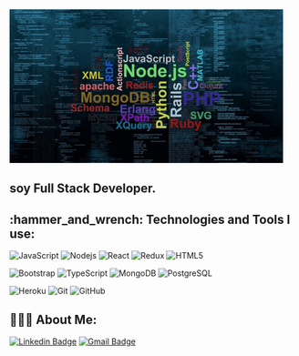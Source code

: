 <img src="https://github.com/FNahuelO/FNahuelO/blob/main/giphy.gif" atr= "presentacion" />

<h2 align="left">
  <abc>
   soy Full Stack Developer.   
  </abc>
</h2>


<h2 align="left">:hammer_and_wrench: Technologies and Tools I use:</h2>

![JavaScript](https://img.shields.io/badge/-JavaScript-black?style=flat-square&logo=javascript)
![Nodejs](https://img.shields.io/badge/-Nodejs-black?style=flat-square&logo=Node.js)
![React](https://img.shields.io/badge/-React-black?style=flat-square&logo=react)
![Redux](https://img.shields.io/badge/-Redux-black?style=flat-square&logo=redux)
![HTML5](https://img.shields.io/badge/-HTML5-E34F26?style=flat-square&logo=html5&logoColor=white)

![Bootstrap](https://img.shields.io/badge/-Bootstrap-563D7C?style=flat-square&logo=bootstrap)
![TypeScript](https://img.shields.io/badge/-TypeScript-007ACC?style=flat-square&logo=typescript)
![MongoDB](https://img.shields.io/badge/-MongoDB-black?style=flat-square&logo=mongodb)
![PostgreSQL](https://img.shields.io/badge/-PostgreSQL-336791?style=flat-square&logo=postgresql)

![Heroku](https://img.shields.io/badge/-Heroku-430098?style=flat-square&logo=heroku)
![Git](https://img.shields.io/badge/-Git-black?style=flat-square&logo=git)
![GitHub](https://img.shields.io/badge/-GitHub-181717?style=flat-square&logo=github)


<h2 align="left">👨🏻‍💻 About Me:</h2>

[![Linkedin Badge](https://img.shields.io/badge/-FrancoOsorio-blue?style=flat-square&logo=Linkedin&logoColor=white&link=https://www.linkedin.com/in/franco-osorio/)](https://www.linkedin.com/in/franco-osorio/)
[![Gmail Badge](https://img.shields.io/badge/-frannahuelosorio@gmail.com-c14438?style=flat-square&logo=Gmail&logoColor=white&link=mailto:frannahuelosorio@gmail.com)](mailto:frannahuelosorio@gmail.com)
<!--
**FNahuelO/FNahuelO** is a ✨ _special_ ✨ repository because its `README.md` (this file) appears on your GitHub profile.

Here are some ideas to get you started:

- 🔭 I’m currently working on ...
- 🌱 I’m currently learning ...
- 👯 I’m looking to collaborate on ...
- 🤔 I’m looking for help with ...
- 💬 Ask me about ...
- 📫 How to reach me: ...
- 😄 Pronouns: ...
- ⚡ Fun fact: ...
-->
